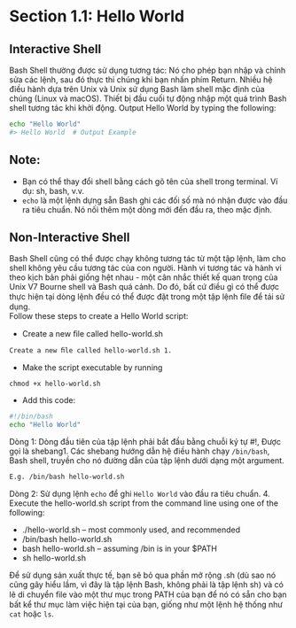 # Section 1.1: Hello World
## Interactive Shell
Bash Shell thường được sử dụng tương tác: Nó cho phép bạn nhập và chỉnh sửa các lệnh, sau đó thực thi chúng khi
bạn nhấn phím Return. Nhiều hệ điều hành dựa trên Unix và Unix sử dụng Bash làm shell mặc định của chúng
(Linux và macOS). Thiết bị đầu cuối tự động nhập một quá trình Bash shell tương tác khi khởi động.
Output Hello World by typing the following:
```sh
echo "Hello World"
#> Hello World  # Output Example
```
## Note: 
- Bạn có thể thay đổi shell bằng cách gõ tên của shell trong terminal. Ví dụ: sh, bash, v.v.
- `echo` là một lệnh dựng sẵn Bash ghi các đối số mà nó nhận được vào đầu ra tiêu chuẩn. Nó nối thêm một
dòng mới đến đầu ra, theo mặc định.
## Non-Interactive Shell
Bash Shell cũng có thể được chạy không tương tác từ một tập lệnh, làm cho shell không yêu cầu tương tác của con người.
Hành vi tương tác và hành vi theo kịch bản phải giống hệt nhau - một cân nhắc thiết kế quan trọng của Unix V7
Bourne shell và Bash quá cảnh. Do đó, bất cứ điều gì có thể được thực hiện tại dòng lệnh đều có thể được đặt trong một tập lệnh
ﬁle để tái sử dụng.</br>
Follow these steps to create a Hello World script: 
- Create a new ﬁle called hello-world.sh
```sh
Create a new ﬁle called hello-world.sh 1.
```
- Make the script executable by running 
```
chmod +x hello-world.sh
```
- Add this code:
```sh
#!/bin/bash
echo "Hello World"
```
Dòng 1: Dòng đầu tiên của tập lệnh phải bắt đầu bằng chuỗi ký tự #!, Được gọi là shebang1. Các shebang hướng dẫn hệ điều hành chạy `/bin/bash`, Bash shell, truyền cho nó đường dẫn của tập lệnh dưới dạng một argument.
```sh
E.g. /bin/bash hello-world.sh
```
Dòng 2: Sử dụng lệnh `echo` để ghi `Hello World` vào đầu ra tiêu chuẩn.
4. Execute the hello-world.sh script from the command line using one of the following: 
- ./hello-world.sh – most commonly used, and recommended
- /bin/bash hello-world.sh
- bash hello-world.sh – assuming /bin is in your $PATH
- sh hello-world.sh

Để sử dụng sản xuất thực tế, bạn sẽ bỏ qua phần mở rộng .sh (dù sao nó cũng gây hiểu lầm, vì đây là tập lệnh Bash,
không phải là tập lệnh sh) và có lẽ di chuyển ﬁle vào một thư mục trong PATH của bạn để nó có sẵn cho bạn bất kể
thư mục làm việc hiện tại của bạn, giống như một lệnh hệ thống như `cat` hoặc `ls`.
